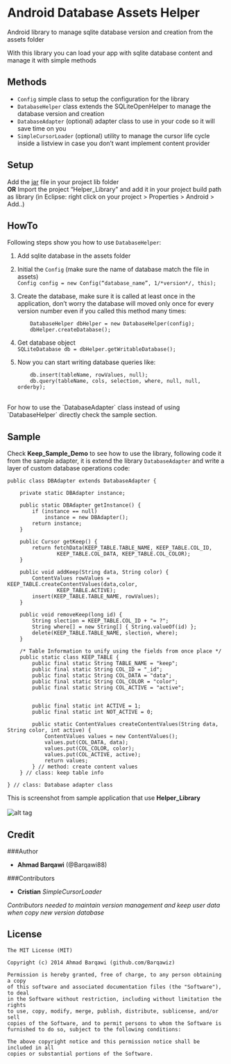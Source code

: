 Android Database Assets Helper
======
Android library to manage sqlite database version and creation from the assets folder

With this library you can load your app with sqlite database content and manage it with simple methods



Methods
-----
* `Config` simple class to setup the configuration for the library
* `DatabaseHelper` class extends the SQLiteOpenHelper to manage the database version and creation
* `DatabaseAdapter` (optional) adapter class to use in your code so it will save time on you
* `SimpleCursorLoader` (optional) utility to manage the cursor life cycle inside a listview in case you don’t want implement content provider


Setup
-----
Add the [jar][0] file in your project lib folder <br/> 
**OR** Import the project “Helper_Library” and add it in your project build path as library (in Eclipse: right click on your project > Properties > Android > Add..) <br/>

HowTo
-----
Following steps show you how to use `DatabaseHelper`:
 
1. Add sqlite database in the assets folder

2. Initial the `Config` (make sure the name of database match the file in assets)<br/>
   ``` Config config = new Config(“database_name”, 1/*version*/, this);  ```

3. Create the database, make sure it is called at least once in the application, don’t worry the database will moved only once for every version number even if you called this method many times:
   ``` 
       DatabaseHelper dbHelper = new DatabaseHelper(config); 
       dbHelper.createDatabase();
   ```
4. Get database object <br/>
   ``` SQLiteDatabase db = dbHelper.getWritableDatabase();   ```

5. Now you can start writing database queries like: 
    ``` 
        db.insert(tableName, rowValues, null); 
        db.query(tableName, cols, selection, where, null, null, orderby); 
    ```
<br/>
For how to use the `DatabaseAdapter` class instead of using `DatabaseHelper` directly check the sample section.

Sample
------------
Check **Keep_Sample_Demo** to see how to use the library, following code it from the sample adapter, it is extend the library `DatabaseAdapter` and write a layer of custom database operations code:
```
public class DBAdapter extends DatabaseAdapter {

	private static DBAdapter instance;

	public static DBAdapter getInstance() {
		if (instance == null)
			instance = new DBAdapter();
		return instance;
	}

	public Cursor getKeep() {
		return fetchData(KEEP_TABLE.TABLE_NAME, KEEP_TABLE.COL_ID,
				KEEP_TABLE.COL_DATA, KEEP_TABLE.COL_COLOR);
	}

	public void addKeep(String data, String color) {
		ContentValues rowValues = KEEP_TABLE.createContentValues(data,color,
				KEEP_TABLE.ACTIVE);
		insert(KEEP_TABLE.TABLE_NAME, rowValues);
	}

	public void removeKeep(long id) {
		String slection = KEEP_TABLE.COL_ID + "= ?";
		String where[] = new String[] { String.valueOf(id) };
		delete(KEEP_TABLE.TABLE_NAME, slection, where);
	}

	/* Table Information to unify using the fields from once place */
	public static class KEEP_TABLE {
		public final static String TABLE_NAME = "keep";
		public final static String COL_ID = "_id";
		public final static String COL_DATA = "data";
		public final static String COL_COLOR = "color";
		public final static String COL_ACTIVE = "active";
		

		public final static int ACTIVE = 1;
		public final static int NOT_ACTIVE = 0;

		public static ContentValues createContentValues(String data, String color, int active) {
			ContentValues values = new ContentValues();
			values.put(COL_DATA, data);
			values.put(COL_COLOR, color);
			values.put(COL_ACTIVE, active);
			return values;
		} // method: create content values
	} // class: keep table info

} // class: Database adapter class
```

This is screenshot from sample application that use **Helper_Library** <br/><br/>
 ![alt tag](https://raw.github.com/Barqawiz/Database_Sqlite_Assets_Helper/master/Demo/screenshot.png) 


Credit
------------
###Author
* **Ahmad Barqawi** (@Barqawi88)


###Contributors
* **Cristian** *SimpleCursorLoader*

*Contributors needed to maintain version management and keep user data when copy new version database*

License
-------
    The MIT License (MIT)

    Copyright (c) 2014 Ahmad Barqawi (github.com/Barqawiz)

    Permission is hereby granted, free of charge, to any person obtaining a copy
    of this software and associated documentation files (the "Software"), to deal
    in the Software without restriction, including without limitation the rights
    to use, copy, modify, merge, publish, distribute, sublicense, and/or sell
    copies of the Software, and to permit persons to whom the Software is
    furnished to do so, subject to the following conditions:

    The above copyright notice and this permission notice shall be included in all
    copies or substantial portions of the Software.

[0]: https://raw.github.com/Barqawiz/Database_Sqlite_Assets_Helper/master/DBHelper.jar
 
